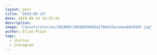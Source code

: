 ```yaml
---
layout: post
title: "2019-09-14"
date: 2019-09-14 14:33:25
description: 
image: "/assets/stories/201909/188169594d2e278da32aca4aeb83d3df.jpg"
author: Elise Plain
tags: 
  - stories
  - instagram
---
```



<p></p>
